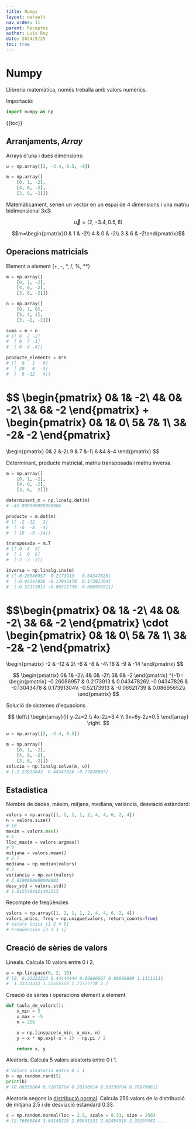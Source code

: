 ```yaml
---
title: Numpy
layout: default
nav_order: 11
parent: Receptes
author: Luis Rey
date: 2024/5/25
toc: true
---
```


# Numpy

Llibreria matemàtica, només treballa amb valors numèrics.

Importació:

```python
import numpy as np
```

{{toc}}

## Arranjaments, *Array*

Arrays d'una i dues dimensions:

```python
u = np.array([2, -3.4, 0.5, -8])

m = np.array([
    [0, 1, -2],
    [4, 0, -2],
    [3, 6, -2]])
```

Matemàticament, serien un vector en un espai de 4 dimensions i una matriu bidimensional 3x3:

$$\vec{u}=(2, -3.4, 0.5, 8)$$

$$m=\begin{pmatrix}0 & 1 & -2\\
    4 & 0 & -2\\
    3 & 6 & -2\end{pmatrix}$$

## Operacions matricials

Element a element (+, -, *, /, %, **)

```python
m = np.array([
    [0, 1, -2],
    [4, 0, -2],
    [3, 6, -2]])

n = np.array([
    [0, 1, 0],
    [5, 7, 1],
    [3, -2, -2]])

suma = m + n
# [[ 0  2 -2]
#  [ 9  7 -1]
#  [ 6  4 -4]]

producte_elements = m*n
# [[  0   1   0]
#  [ 20   0  -2]
#  [  9 -12   4]]
```

$$
\begin{pmatrix}
    0& 1& -2\\
    4& 0& -2\\
    3& 6& -2
\end{pmatrix}
+
\begin{pmatrix}
    0& 1& 0\\
    5& 7& 1\\
    3& -2& -2
\end{pmatrix}
=
\begin{pmatrix}
    0&  2 &-2\\
    9 & 7 &-1\\
    6  &4 &-4
\end{pmatrix}
$$

Determinant, producte matricial, matriu transposada i matriu inversa.

```python
m = np.array([
    [0, 1, -2],
    [4, 0, -2],
    [3, 6, -2]])

determinant_m = np.linalg.det(m)
# -45.999999999999986

producte = m.dot(m)
# [[ -2 -12   2]
#  [ -6  -8  -4]
#  [ 18  -9 -14]]

transposada = m.T
# [[ 0  4  3]
#  [ 1  0  6]
#  [-2 -2 -2]]

inversa = np.linalg.inv(m)
# [[-0.26086957  0.2173913   0.04347826]
#  [-0.04347826 -0.13043478  0.17391304]
#  [-0.52173913 -0.06521739  0.08695652]]
```

$$\begin{pmatrix}
    0& 1& -2\\
    4& 0& -2\\
    3& 6& -2
\end{pmatrix}
\cdot
\begin{pmatrix}
    0& 1& 0\\
    5& 7& 1\\
    3& -2& -2
\end{pmatrix}
=
\begin{pmatrix}
    -2 & -12 & 2\\
    -6 & -8 & -4\\
    18 & -9 & -14
\end{pmatrix}
$$

$$
\begin{pmatrix}
    0& 1& -2\\
    4& 0& -2\\
    3& 6& -2
\end{pmatrix}
^{-1}=
\begin{pmatrix}
    -0.26086957 & 0.2173913 & 0.04347826\\
    -0.04347826 & -0.13043478 & 0.17391304\\
    -0.52173913 & -0.06521739 & 0.08695652\\
\end{pmatrix}
$$

Solució de sistemes d'equacions

$$
\left\{
\begin{array}{l}
y-2z=2 \\
4x-2z=3.4 \\
3x+6y-2z=0.5
\end{array}
\right.
$$

```python
u = np.array([2, -3.4, 0.5])

m = np.array([
    [0, 1, -2],
    [4, 0, -2],
    [3, 6, -2]])
solucio = np.linalg.solve(m, u))
# [-1.23913043  0.44347826 -0.77826087]
```

## Estadística

Nombre de dades, màxim, mitjana, mediana, variància, desviació estàndard:

```python
valors = np.array([1, 2, 1, 1, 2, 4, 4, 6, 2, 4])
n = valors.size()
# 10
maxim = valors.max()
# 6
lloc_maxim = valors.argmax()
# 7
mitjana = valors.mean()
# 2.7
mediana = np.median(valors)
# 2
variancia = np.var(valors)
# 2.6100000000000003
desv_std = valors.std()
# 1.6155494421403513
```

Recompte de freqüències

```python
valors = np.array([1, 2, 1, 1, 2, 4, 4, 6, 2, 4])
valors_unics, freq = np.unique(valors, return_counts=True)
# Valors únics [1 2 4 6]
# Freqüències [3 3 3 1]
```

## Creació de sèries de valors

Lineals. Calcula 10 valors entre 0 i 2.

```python
a = np.linspace(0, 2, 10)
# [0. 0.22222222 0.44444444 0.66666667 0.88888889 1.11111111
#  1.33333333 1.55555556 1.77777778 2.]
```

Creació de sèries i operacions element a element

```python
def taula_de_valors():
    x_min = 5
    x_max = -5
    n = 256

    x = np.linspace(x_min, x_max, n)
    y = x * np.exp(-x + 2) - np.pi / 2

    return x, y
```

Aleatoris. Calcula 5 valors aleatoris entre 0 i 1.

```python
# Valors aleatoris entre 0 i 1
b = np.random.rand(5)
print(b)
# [0.86358864 0.71676764 0.28196914 0.53730704 0.76879061]
```

Aleatoris segons la [distribució normal](<https://es.wikipedia.org/wiki/Distribuci%C3%B3n_normal>). Calcula 256 valors de la distribució de mitjana 2.5 i de desviació estàndard 0.33.

```python
c = np.random.normal(loc = 2.5, scale = 0.33, size = 256)
# [2.76860884 3.04145216 2.09841131 2.02484919 2.39297482 ...
```
